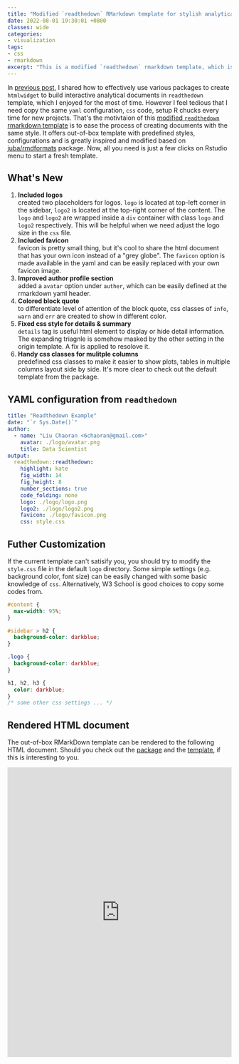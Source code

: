 ```yaml
---
title: "Modified `readthedown` RMarkdown template for stylish analytical documents"
date: 2022-08-01 19:30:01 +0800
classes: wide
categories:
- visualization
tags:
- css
- rmarkdown
excerpt: "This is a modified `readthedown` rmarkdown template, which is greatly inspired and modified based on [juba/rmdformats](https://github.com/juba/rmdformats) package. `readthedown` offer a similar [sphnix](https://www.sphinx-doc.org/en/master/) style, which is commmonly used in various python package documentations. I personally very much like the `readthedown` style and hence dive a little bit on the source code to figure out ways to make it easier for further customization."
---
```


In <a href="/visualization/tips-of-drafting-r-markdown-document/" target="_blank">previous post</a>, I shared how to effectively use various packages to create `htmlwidget` to build interactive analytical documents in `readthedown` template, which I enjoyed for the most of time. However I feel tedious that I need copy the same `yaml` configuration, `css` code, setup R chucks every time for new projects. That's the motivtaion of this [modified `readthedown` rmarkdown template](https://github.com/6chaoran/readthedown) is to ease the process of creating documents with the same style. It offers out-of-box template with predefined styles, configurations and is greatly inspired and modified based on [juba/rmdformats](https://github.com/juba/rmdformats) package. Now, all you need is just a few clicks on Rstudio menu to start a fresh template.

## What's New

1. __Included logos__   
created two placeholders for logos. `logo` is located at top-left corner in the sidebar, `logo2` is located at the top-right corner of the content. The `logo` and `logo2` are wrapped inside a `div` container with class `logo` and `logo2` respectively. This will be helpful when we need adjust the logo size in the `css` file.
2. __Included favicon__   
favicon is pretty small thing, but it's cool to share the html document that has your own icon instead of a "grey globe". The `favicon` option is made available in the yaml and can be easily replaced with your own favicon image.
3. __Improved author profile section__   
added a `avatar` option under `auther`, which can be easily defined at the rmarkdown yaml header.
4. __Colored block quote__    
to differentiate level of attention of the block quote, css classes of `info`, `warn` and `err` are created to show in different color.  
5. __Fixed css style for details & summary__   
`details` tag is useful html element to display or hide detail information. The expanding triagnle is somehow masked by the other setting in the origin template. A fix is applied to resolove it.
6. __Handy css classes for mulitple columns__   
predefined css classes to make it easier to show plots, tables in multiple columns layout side by side. It's more clear to check out the default template from the package.


## YAML configuration from `readthedown`

```yaml
title: "Readthedown Example"
date: "`r Sys.Date()`"
author: 
  - name: "Liu Chaoran <6chaoran@gmail.com>"
    avatar: ./logo/avatar.png
    title: Data Scientist
output:
  readthedown::readthedown:
    highlight: kate
    fig_width: 14
    fig_height: 8
    number_sections: true
    code_folding: none
    logo: ./logo/logo.png
    logo2: ./logo/logo2.png
    favicon: ./logo/favicon.png
    css: style.css
```

## Futher Customization

If the current template can't satisify you, you should try to modify the `style.css` file in the default `logo` directory. Some simple settings (e.g. background color, font size) can be easily changed with some basic knowledge of `css`. Alternatively, W3 School is good choices to copy some codes from.

```css
#content {
  max-width: 95%;
}

#sidebar > h2 {
  background-color: darkblue;
}

.logo {
  background-color: darkblue;
}

h1, h2, h3 {
  color: darkblue;
}
/* some other css settings ... */
```


## Rendered HTML document

The out-of-box RMarkDown template can be rendered to the following HTML document. Should you check out the [package](https://github.com/6chaoran/readthedown) and the [template](https://github.com/6chaoran/readthedown/blob/master/inst/rmarkdown/templates/readthedown/skeleton/skeleton.Rmd), if this is interesting to you.

<iframe src="https://6chaoran.github.io/assets/document/readthedown-template.html" 
  allowfullscreen = true width="100%" height="650" style="border:none;"></iframe>

